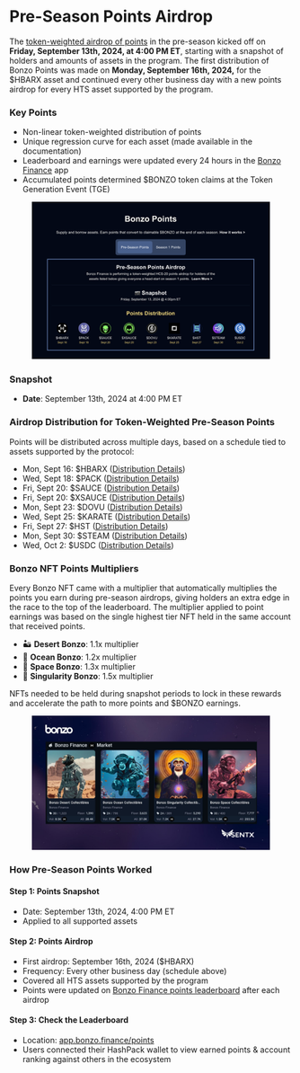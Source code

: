 # Pre-Season Points Airdrop

The [token-weighted airdrop of points](https://app.bonzo.finance/points) in the pre-season kicked off on **Friday, September 13th, 2024, at 4:00 PM ET**, starting with a snapshot of holders and amounts of assets in the program. The first distribution of Bonzo Points was made on **Monday, September 16th, 2024,** for the $HBARX asset and continued every other business day with a new points airdrop for every HTS asset supported by the program.

### **Key Points**

* Non-linear token-weighted distribution of points
* Unique regression curve for each asset (made available in the documentation)
* Leaderboard and earnings were updated every 24 hours in the [Bonzo Finance](https://app.bonzo.finance/points) app
* Accumulated points determined $BONZO token claims at the Token Generation Event (TGE)

<figure><img src="../../.gitbook/assets/image (6).png" alt=""><figcaption></figcaption></figure>

### **Snapshot**

* **Date**: September 13th, 2024 at 4:00 PM ET

### **Airdrop Distribution for Token-Weighted Pre-Season Points**

Points will be distributed across multiple days, based on a schedule tied to assets supported by the protocol:

* Mon, Sept 16: $HBARX ([Distribution Details](https://docs.google.com/spreadsheets/d/1rVUDzVOQFta8qfO-JxmhI959Hbo3AXam6etWpzXHblE/edit?usp=sharing))
* Wed, Sept 18: $PACK ([Distribution Details](https://docs.google.com/spreadsheets/d/1hZAsOF57eGFInPXJb-Toga4nXVnArQ9_pv0dZ6OmQGw/edit?usp=sharing))
* Fri, Sept 20: $SAUCE ([Distribution Details](https://docs.google.com/spreadsheets/d/1TzQCSNzCGfKaMecD_UyEvu7nU3j1L-9SlkDx3i1ERxo/edit?gid=1745000703#gid=1745000703))
* Fri, Sept 20: $XSAUCE ([Distribution Details](https://docs.google.com/spreadsheets/d/1cegHkUzdi04U6z4uaH-quiJl4brA8ZUbJtaLxdDO3yY/edit?gid=984072007#gid=984072007))
* Mon, Sept 23: $DOVU ([Distribution Details](https://docs.google.com/spreadsheets/d/1-C3bukxV0YeHBTKAv-8CbNyftpvTzOBc2NCCzNdC7EI/edit?gid=375635124#gid=375635124))
* Wed, Sept 25: $KARATE ([Distribution Details](https://docs.google.com/spreadsheets/d/1pKX1P2OKlwOenPL_QvaDfT3CwJDoGVQPKgmfLfI3RB0/edit?usp=sharing))
* Fri, Sept 27: $HST ([Distribution Details](https://docs.google.com/spreadsheets/d/1Lgu5brxhDVqzm__JAYIB-cANFJ_9V6fnhatKt9gp3og/edit?usp=sharing))
* Mon, Sept 30: $STEAM ([Distribution Details](https://docs.google.com/spreadsheets/d/15ls027YE8NdSu4nhePiw8IzsLKtXLSpET2esZkmtjrA/edit?gid=31857120#gid=31857120))
* Wed, Oct 2: $USDC ([Distribution Details](https://docs.google.com/spreadsheets/d/1LgyOeudlU3LqMG4sp_jmAq-GTWLfOUTaKUwNVnTU4gI/edit?usp=sharing))

### **Bonzo NFT Points Multipliers**

Every Bonzo NFT came with a multiplier that automatically multiplies the points you earn during pre-season airdrops, giving holders an extra edge in the race to the top of the leaderboard. The multiplier applied to point earnings was based on the single highest tier NFT held in the same account that received points.

* 🏜️ **Desert Bonzo**: 1.1x multiplier
* 🌊 **Ocean Bonzo**: 1.2x multiplier
* 🚀 **Space Bonzo**: 1.3x multiplier
* 🌌 **Singularity Bonzo**: 1.5x multiplier

NFTs needed to be held during snapshot periods to lock in these rewards and accelerate the path to more points and $BONZO earnings.

<figure><img src="../../.gitbook/assets/Sentx_collectibles.jpg" alt=""><figcaption></figcaption></figure>

### How Pre-Season Points Worked

#### Step 1: Points Snapshot

* Date: September 13th, 2024, 4:00 PM ET
* Applied to all supported assets

#### Step 2: Points Airdrop

* First airdrop: September 16th, 2024 ($HBARX)
* Frequency: Every other business day (schedule above)
* Covered all HTS assets supported by the program
* Points were updated on [Bonzo Finance points leaderboard](https://app.bonzo.finance/points) after each airdrop

#### Step 3: Check the Leaderboard

* Location: [app.bonzo.finance/points](http://app.bonzo.finance/points)
* Users connected their HashPack wallet to view earned points & account ranking against others in the ecosystem
